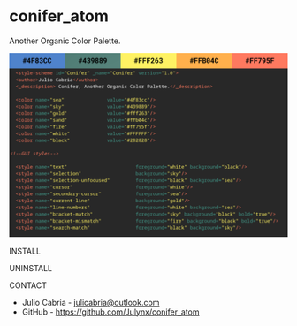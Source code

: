 # conifer_atom
Another Organic Color Palette.

![alt text](conifer.png)

  INSTALL
 


  UNINSTALL


  
  CONTACT
  
 - Julio Cabria - julicabria@outlook.com
 - GitHub - https://github.com/Julynx/conifer_atom
